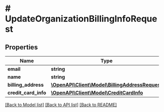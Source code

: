 # # UpdateOrganizationBillingInfoRequest

## Properties

Name | Type | Description | Notes
------------ | ------------- | ------------- | -------------
**email** | **string** |  |
**name** | **string** |  |
**billing_address** | [**\OpenAPI\Client\Model\BillingAddressRequest**](BillingAddressRequest.md) |  | [optional]
**credit_card_info** | [**\OpenAPI\Client\Model\CreditCardInfo**](CreditCardInfo.md) |  | [optional]

[[Back to Model list]](../../README.md#models) [[Back to API list]](../../README.md#endpoints) [[Back to README]](../../README.md)
